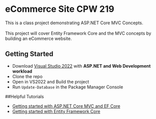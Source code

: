 # eCommerce Site CPW 219
This is a class project demonstrating ASP.NET Core MVC Concepts.
<br>  
This project will cover Entity Framework Core and the
MVC concepts by building an eCommerce website. 

## Getting Started
- Download [Visual Studio 2022](https://visualstudio.microsoft.com/vs/) with **ASP.NET and Web
Development workload**
- Clone the repo
- Open in VS2022 and Build the project
- Run ```Update-Database``` in the Package Manager Console

##Helpful Tutorials
- [Getting started with ASP.NET Core MVC and EF Core](https://docs.microsoft.com/en-us/aspnet/core/data/ef-mvc/intro?view=aspnetcore-6.0_)
- [Getting started with Entity Framework Core](https://docs.microsoft.com/en-us/ef/core/get-started/overview/first-app?tabs=netcore-cli)
